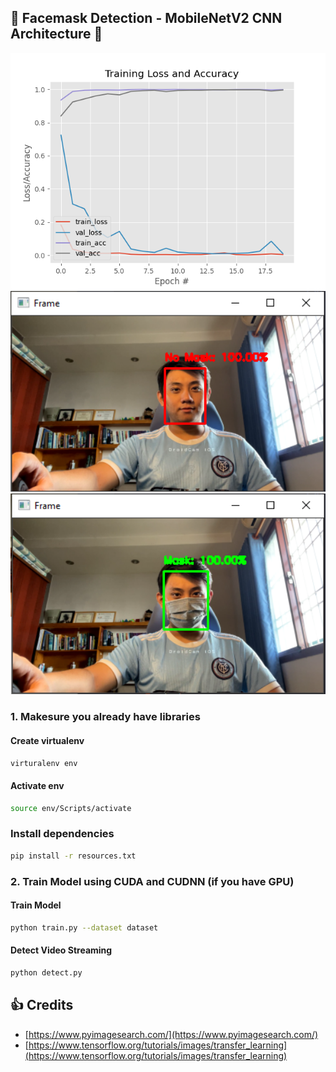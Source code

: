 ## 🚀 Facemask Detection - MobileNetV2 CNN Architecture 🚀
<img src="/images/loss_accuracy_plot.png" width="100%" height="50%"/>
<img src="/images/1.png" width="100%" height="50%"/>
<img src="/images/2.png" width="100%" height="50%"/>

### 1. Makesure you already have libraries
#### Create virtualenv
```bash
virturalenv env
```
#### Activate env
```bash
source env/Scripts/activate
```

### Install dependencies
```bash
pip install -r resources.txt
```
### 2. Train Model using CUDA and CUDNN (if you have GPU)
#### Train Model
```bash
python train.py --dataset dataset
```
#### Detect Video Streaming
```bash
python detect.py 
```
## :+1: Credits
* [https://www.pyimagesearch.com/](https://www.pyimagesearch.com/)
* [https://www.tensorflow.org/tutorials/images/transfer_learning](https://www.tensorflow.org/tutorials/images/transfer_learning)
